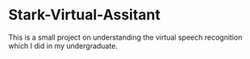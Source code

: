 # Stark-Virtual-Assitant
This is a small project on understanding the virtual speech recognition which I did in my undergraduate. 

